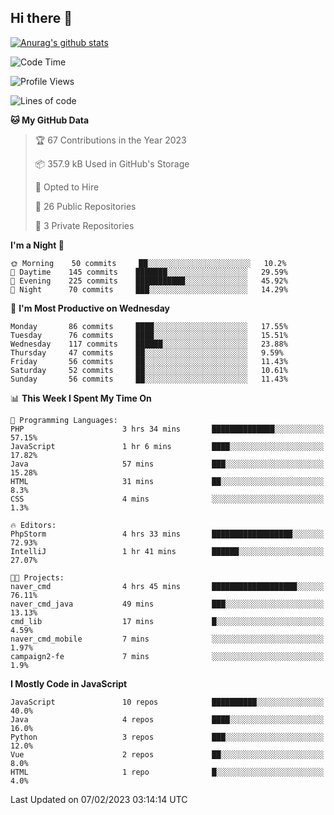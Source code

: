 ## Hi there 👋

[![Anurag's github stats](https://github-readme-stats.vercel.app/api?username=Songwonseok)](https://github.com/anuraghazra/github-readme-stats)



<!--START_SECTION:waka-->
![Code Time](http://img.shields.io/badge/Code%20Time-2%2C042%20hrs%2019%20mins-blue)

![Profile Views](http://img.shields.io/badge/Profile%20Views-4-blue)

![Lines of code](https://img.shields.io/badge/From%20Hello%20World%20I%27ve%20Written-3%20Million%20lines%20of%20code-blue)

**🐱 My GitHub Data** 

> 🏆 67 Contributions in the Year 2023
 > 
> 📦 357.9 kB Used in GitHub's Storage 
 > 
> 💼 Opted to Hire
 > 
> 📜 26 Public Repositories 
 > 
> 🔑 3 Private Repositories  
 > 
**I'm a Night 🦉** 

```text
🌞 Morning    50 commits     ██░░░░░░░░░░░░░░░░░░░░░░░   10.2% 
🌆 Daytime    145 commits    ███████░░░░░░░░░░░░░░░░░░   29.59% 
🌃 Evening    225 commits    ███████████░░░░░░░░░░░░░░   45.92% 
🌙 Night      70 commits     ███░░░░░░░░░░░░░░░░░░░░░░   14.29%

```
📅 **I'm Most Productive on Wednesday** 

```text
Monday       86 commits     ████░░░░░░░░░░░░░░░░░░░░░   17.55% 
Tuesday      76 commits     ████░░░░░░░░░░░░░░░░░░░░░   15.51% 
Wednesday    117 commits    ██████░░░░░░░░░░░░░░░░░░░   23.88% 
Thursday     47 commits     ██░░░░░░░░░░░░░░░░░░░░░░░   9.59% 
Friday       56 commits     ██░░░░░░░░░░░░░░░░░░░░░░░   11.43% 
Saturday     52 commits     ██░░░░░░░░░░░░░░░░░░░░░░░   10.61% 
Sunday       56 commits     ██░░░░░░░░░░░░░░░░░░░░░░░   11.43%

```


📊 **This Week I Spent My Time On** 

```text
💬 Programming Languages: 
PHP                      3 hrs 34 mins       ██████████████░░░░░░░░░░░   57.15% 
JavaScript               1 hr 6 mins         ████░░░░░░░░░░░░░░░░░░░░░   17.82% 
Java                     57 mins             ███░░░░░░░░░░░░░░░░░░░░░░   15.28% 
HTML                     31 mins             ██░░░░░░░░░░░░░░░░░░░░░░░   8.3% 
CSS                      4 mins              ░░░░░░░░░░░░░░░░░░░░░░░░░   1.3%

🔥 Editors: 
PhpStorm                 4 hrs 33 mins       ██████████████████░░░░░░░   72.93% 
IntelliJ                 1 hr 41 mins        ██████░░░░░░░░░░░░░░░░░░░   27.07%

🐱‍💻 Projects: 
naver_cmd                4 hrs 45 mins       ███████████████████░░░░░░   76.11% 
naver_cmd_java           49 mins             ███░░░░░░░░░░░░░░░░░░░░░░   13.13% 
cmd_lib                  17 mins             █░░░░░░░░░░░░░░░░░░░░░░░░   4.59% 
naver_cmd_mobile         7 mins              ░░░░░░░░░░░░░░░░░░░░░░░░░   1.97% 
campaign2-fe             7 mins              ░░░░░░░░░░░░░░░░░░░░░░░░░   1.9%

```

**I Mostly Code in JavaScript** 

```text
JavaScript               10 repos            ██████████░░░░░░░░░░░░░░░   40.0% 
Java                     4 repos             ████░░░░░░░░░░░░░░░░░░░░░   16.0% 
Python                   3 repos             ███░░░░░░░░░░░░░░░░░░░░░░   12.0% 
Vue                      2 repos             ██░░░░░░░░░░░░░░░░░░░░░░░   8.0% 
HTML                     1 repo              █░░░░░░░░░░░░░░░░░░░░░░░░   4.0%

```



 Last Updated on 07/02/2023 03:14:14 UTC
<!--END_SECTION:waka-->
